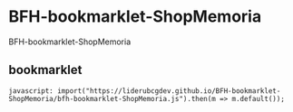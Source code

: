# BFH-bookmarklet-ShopMemoria
BFH-bookmarklet-ShopMemoria

## bookmarklet
```
javascript: import("https://liderubcgdev.github.io/BFH-bookmarklet-ShopMemoria/bfh-bookmarklet-ShopMemoria.js").then(m => m.default());
```
